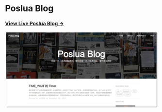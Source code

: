 # Poslua Blog

### [View Live Poslua Blog &rarr;](https://ms2008.github.io)

![](/img/blog-desktop.jpg)
